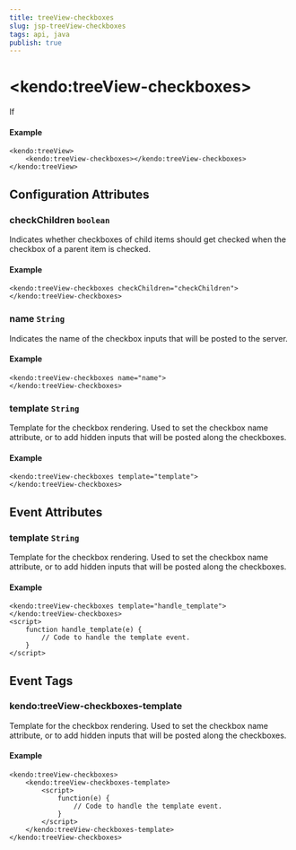 ```yaml
---
title: treeView-checkboxes
slug: jsp-treeView-checkboxes
tags: api, java
publish: true
---
```


# \<kendo:treeView-checkboxes\>

If

#### Example
    <kendo:treeView>
        <kendo:treeView-checkboxes></kendo:treeView-checkboxes>
    </kendo:treeView>

## Configuration Attributes

### checkChildren `boolean`

Indicates whether checkboxes of child items should get checked when the checkbox of a parent item is checked.

#### Example
    <kendo:treeView-checkboxes checkChildren="checkChildren">
    </kendo:treeView-checkboxes>

### name `String`

Indicates the name of the checkbox inputs that will be posted to the server.

#### Example
    <kendo:treeView-checkboxes name="name">
    </kendo:treeView-checkboxes>

### template `String`

Template for the checkbox rendering. Used to set the  checkbox name attribute, or to add hidden inputs that will be posted along the checkboxes.

#### Example
    <kendo:treeView-checkboxes template="template">
    </kendo:treeView-checkboxes>


## Event Attributes

### template `String`

Template for the checkbox rendering. Used to set the  checkbox name attribute, or to add hidden inputs that will be posted along the checkboxes.

#### Example
    <kendo:treeView-checkboxes template="handle_template">
    </kendo:treeView-checkboxes>
    <script>
        function handle_template(e) {
            // Code to handle the template event.
        }
    </script>

## Event Tags

### kendo:treeView-checkboxes-template

Template for the checkbox rendering. Used to set the  checkbox name attribute, or to add hidden inputs that will be posted along the checkboxes.

#### Example
    <kendo:treeView-checkboxes>
        <kendo:treeView-checkboxes-template>
            <script>
                function(e) {
                    // Code to handle the template event.
                }
            </script>
        </kendo:treeView-checkboxes-template>
    </kendo:treeView-checkboxes>

